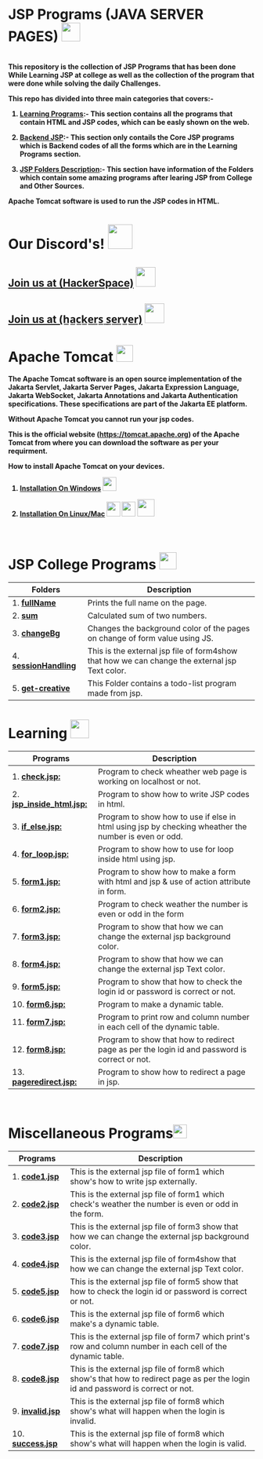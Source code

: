 # JSP Programs (JAVA SERVER PAGES) <img src="https://i.imgur.com/7E125fy.png" height=38px >

<br><b>
This repository is the collection of JSP Programs that has been done While Learning JSP at college as well as the collection of the program that were done while solving the daily Challenges. 

This repo has divided into three main categories that covers:-

1. <u>Learning Programs</u>:- This section contains all the programs that contain HTML and JSP codes, which can be easly shown on the web.<br>

2. <u>Backend JSP</u>:- This section only contails the Core JSP programs which is Backend codes of all the forms which are in the Learning Programs section.<br>

3. <u>JSP Folders Description</u>:- This section have information of the Folders which contain some amazing programs after learing JSP from College and Other Sources.<br>

Apache Tomcat software is used to run the JSP codes in HTML.<br>

<b>

# Our Discord's! <img src="https://i.imgur.com/YrfDw86.gif" height=50px>

**[<h2>Join us at (HackerSpace)](https://discord.gg/5PNFxQF2nz)** <img src="https://i.imgur.com/9TC5djL.gif" height=40px>

**[<h2>Join us at (h̲a̲c̲k̲e̲r̲s̲ ̲s̲e̲r̲v̲e̲r̲)](https://discord.gg/5uZjRKHmJQ)** <img src="https://i.imgur.com/ZvJVrUo.gif" height=40px>
</b>

# Apache Tomcat  <img src="https://i.imgur.com/cMY5kiB.png" height=34px >

The Apache Tomcat software is an open source implementation of the Jakarta Servlet, Jakarta Server Pages, Jakarta Expression Language, Jakarta WebSocket, Jakarta Annotations and Jakarta Authentication specifications. These specifications are part of the Jakarta EE platform.

Without Apache Tomcat you cannot run your jsp codes.

This is the official website (https://tomcat.apache.org) of the Apache Tomcat from where you can download the software as per your requirment.

How to install Apache Tomcat on your devices.

1. **[Installation On Windows](https://github.com/HarshitRV/Java-Server-Pages/wiki/Tomcat-Window-Installation)** <img src="https://i.imgur.com/XeiSaGy.png" height=28px>

2. **[Installation On Linux/Mac]()** <img src="https://i.imgur.com/0NGCAGn.gif" height=30px width=28px> <img src="https://i.imgur.com/OLVz9UU.png" height=30px width=28px>  <img src="https://i.imgur.com/FVYRZy6.gif"  height=35px>

<br>

# JSP College Programs <img src="https://i.imgur.com/cyGIsw3.png" height=35px>


|Folders                                            |Description                             |
|----------------------------------------------------|----------------------------------------|
|1. **[fullName](fullName)**| Prints the full name on the page.|
|2. **[sum](sum)**| Calculated sum of two numbers.|
|3. **[changeBg](changeBg)**| Changes the background color of the pages on change of form value using JS.|
|4. **[sessionHandling](sessionHandling)**| This is the external jsp file of form4show that how we can change the external jsp Text color.|
|5. **[get-creative](get-creative)**| This Folder contains a todo-list program made from jsp.|

# Learning <img src="https://i.imgur.com/4sdNnC4.gif"  height=38px>

| Programs                                           |Description                             |
|----------------------------------------------------|----------------------------------------|
|1. **[check.jsp:](learning/check.jsp)**| Program to check wheather web page is working on localhost or not.|
|2. **[jsp_inside_html.jsp:](learning/jsp_inside_html.jsp)**| Program to show how to write JSP codes in html.|
|3. **[if_else.jsp:](learning/if_else.jsp)**| Program to show how to use if else in html using jsp by checking wheather the number is even or odd.|
|4. **[for_loop.jsp:](learning/for_loop.jsp)**| Program to show how to use for loop inside html using jsp.|
|5. **[form1.jsp:](learning/forms/form1.jsp)**| Program to show how to make a form with html and jsp & use of action attribute in form.|
|6. **[form2.jsp:](learning/forms/form2.jsp)**| Program to check weather the number is even or odd in the form |
|7. **[form3.jsp:](learning/forms/form3.jsp)**| Program to show that how we can change the external jsp background color.|
|8. **[form4.jsp:](learning/forms/form4.jsp)**| Program to show that how we can change the external jsp Text color.|
|9. **[form5.jsp:](learning/forms/form5.jsp)**| Program to show that how to check the login id or password is correct or not.|
|10. **[form6.jsp:](learning/forms/form6.jsp)**| Program to make a dynamic table. |
|11. **[form7.jsp:](learning/forms/form7.jsp)**| Program to print row and column number in each cell of the dynamic table.|
|12. **[form8.jsp:](learning/forms/form8.jsp)**| Program to show that how to redirect page as per the login id and password is correct or not.|
|13. **[pageredirect.jsp:](learning/forms/pageredirect.jsp)**| Program to show how to redirect a page in jsp.|
<br>

# Miscellaneous Programs<img src="https://i.imgur.com/JIYDWXv.jpg" height=28px>


|Programs                                            |Description                             |
|----------------------------------------------------|----------------------------------------|
|1. **[code1.jsp](learning/forms/jsp_files/code1.jsp)**| This is the external jsp file of form1 which show's how to write jsp externally.|
|2. **[code2.jsp](learning/forms/jsp_files/code2.jsp)**| This is the external jsp file of form1 which check's weather the number is even or odd in the form.|
|3. **[code3.jsp](learning/forms/jsp_files/code3.jsp)**| This is the external jsp file of form3 show that how we can change the external jsp background color.|
|4. **[code4.jsp](learning/forms/jsp_files/code4.jsp)**| This is the external jsp file of form4show that how we can change the external jsp Text color.|
|5. **[code5.jsp](learning/forms/jsp_files/code5.jsp)**| This is the external jsp file of form5 show that how to check the login id or password is correct or not.|
|6. **[code6.jsp](learning/forms/jsp_files/code6.jsp)**| This is the external jsp file of form6 which make's a dynamic table.|
|7. **[code7.jsp](learning/forms/jsp_files/code7.jsp)**| This is the external jsp file of form7 which print's row and column number in each cell of the dynamic table.|
|8. **[code8.jsp](learning/forms/jsp_files/code8.jsp)**| This is the external jsp file of form8 which show's that how to redirect page as per the login id and password is correct or not.|
|9. **[invalid.jsp](learning/forms/jsp_files/invalid.jsp)**| This is the external jsp file of form8 which show's what will happen when the login is invalid.|
|10. **[success.jsp](learning/forms/jsp_files/success.jsp)**| This is the external jsp file of form8 which show's what will happen when the login is valid.|





